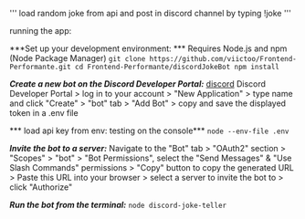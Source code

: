 ''' load random joke from api and post in discord channel by typing !joke '''

running the app:

***Set up your development environment: ***
Requires Node.js and npm (Node Package Manager)
`` git clone https://github.com/viictoo/Frontend-Performante.git
cd Frontend-Performante/discordJokeBot
npm install ``

***Create a new bot on the Discord Developer Portal:*** 
[discord](https://discord.com/developers/docs/topics/permissions)
Discord Developer Portal > log in to your account > "New Application" > type name and click "Create" > "bot" tab > "Add Bot" > copy and save the displayed token in a .env file

*** load api key from env: testing on the console***
`` node --env-file .env ``

***Invite the  bot to a server:*** 
Navigate to the "Bot" tab > "OAuth2" section > "Scopes" > "bot" > "Bot Permissions", select the "Send Messages" & "Use Slash Commands" permissions > "Copy" button to copy the generated URL > Paste this URL into your browser > select a server to invite the bot to > click "Authorize"


***Run the bot from the terminal:***
``node discord-joke-teller``